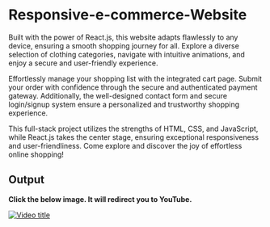 # Responsive-e-commerce-Website
Built with the power of React.js, this website adapts flawlessly to any device, ensuring a smooth shopping journey for all. Explore a diverse selection of clothing categories, navigate with intuitive animations, and enjoy a secure and user-friendly experience.

Effortlessly manage your shopping list with the integrated cart page. Submit your order with confidence through the secure and authenticated payment gateway. Additionally, the well-designed contact form and secure login/signup system ensure a personalized and trustworthy shopping experience.

This full-stack project utilizes the strengths of HTML, CSS, and JavaScript, while React.js takes the center stage, ensuring exceptional responsiveness and user-friendliness. Come explore and discover the joy of effortless online shopping!



## **Output**

**Click the below image. It will redirect you to YouTube.**

[![Video title](https://img.youtube.com/vi/B9NcI0DqTgE/maxresdefault.jpg)](https://www.youtube.com/watch?v=B9NcI0DqTgE)


